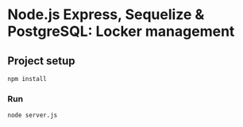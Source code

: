 # Node.js Express, Sequelize & PostgreSQL: Locker management

## Project setup
```
npm install
```

### Run
```
node server.js
```
